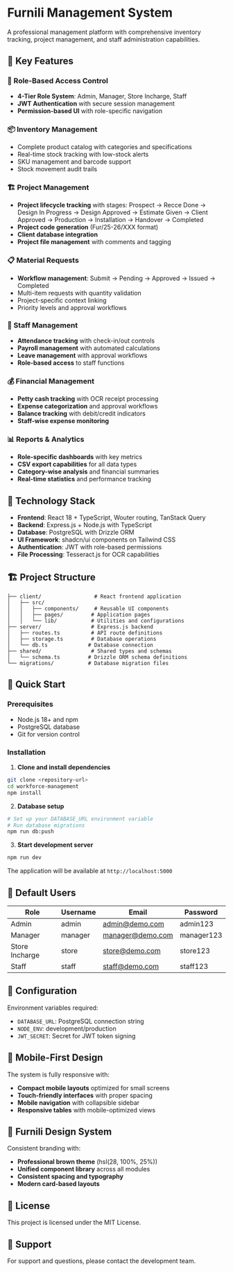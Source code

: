# Furnili Management System

A professional management platform with comprehensive inventory tracking, project management, and staff administration capabilities.

## 🌟 Key Features

### 🔐 Role-Based Access Control
- **4-Tier Role System**: Admin, Manager, Store Incharge, Staff
- **JWT Authentication** with secure session management
- **Permission-based UI** with role-specific navigation

### 📦 Inventory Management
- Complete product catalog with categories and specifications
- Real-time stock tracking with low-stock alerts
- SKU management and barcode support
- Stock movement audit trails

### 🏗️ Project Management
- **Project lifecycle tracking** with stages: Prospect → Recce Done → Design In Progress → Design Approved → Estimate Given → Client Approved → Production → Installation → Handover → Completed
- **Project code generation** (Fur/25-26/XXX format)
- **Client database integration**
- **Project file management** with comments and tagging

### 📋 Material Requests
- **Workflow management**: Submit → Pending → Approved → Issued → Completed
- Multi-item requests with quantity validation
- Project-specific context linking
- Priority levels and approval workflows

### 👥 Staff Management
- **Attendance tracking** with check-in/out controls
- **Payroll management** with automated calculations
- **Leave management** with approval workflows
- **Role-based access** to staff functions

### 💰 Financial Management
- **Petty cash tracking** with OCR receipt processing
- **Expense categorization** and approval workflows
- **Balance tracking** with debit/credit indicators
- **Staff-wise expense monitoring**

### 📊 Reports & Analytics
- **Role-specific dashboards** with key metrics
- **CSV export capabilities** for all data types
- **Category-wise analysis** and financial summaries
- **Real-time statistics** and performance tracking

## 🚀 Technology Stack

- **Frontend**: React 18 + TypeScript, Wouter routing, TanStack Query
- **Backend**: Express.js + Node.js with TypeScript
- **Database**: PostgreSQL with Drizzle ORM
- **UI Framework**: shadcn/ui components on Tailwind CSS
- **Authentication**: JWT with role-based permissions
- **File Processing**: Tesseract.js for OCR capabilities

## 🏗️ Project Structure

```
├── client/                 # React frontend application
│   ├── src/
│   │   ├── components/     # Reusable UI components
│   │   ├── pages/         # Application pages
│   │   └── lib/           # Utilities and configurations
├── server/                # Express.js backend
│   ├── routes.ts          # API route definitions
│   ├── storage.ts         # Database operations
│   └── db.ts             # Database connection
├── shared/                # Shared types and schemas
│   └── schema.ts         # Drizzle ORM schema definitions
└── migrations/           # Database migration files
```

## 🚀 Quick Start

### Prerequisites
- Node.js 18+ and npm
- PostgreSQL database
- Git for version control

### Installation

1. **Clone and install dependencies**
```bash
git clone <repository-url>
cd workforce-management
npm install
```

2. **Database setup**
```bash
# Set up your DATABASE_URL environment variable
# Run database migrations
npm run db:push
```

3. **Start development server**
```bash
npm run dev
```

The application will be available at `http://localhost:5000`

## 👥 Default Users

| Role | Username | Email | Password |
|------|----------|-------|----------|
| Admin | admin | admin@demo.com | admin123 |
| Manager | manager | manager@demo.com | manager123 |
| Store Incharge | store | store@demo.com | store123 |
| Staff | staff | staff@demo.com | staff123 |

## 🔧 Configuration

Environment variables required:
- `DATABASE_URL`: PostgreSQL connection string
- `NODE_ENV`: development/production
- `JWT_SECRET`: Secret for JWT token signing

## 📱 Mobile-First Design

The system is fully responsive with:
- **Compact mobile layouts** optimized for small screens
- **Touch-friendly interfaces** with proper spacing
- **Mobile navigation** with collapsible sidebar
- **Responsive tables** with mobile-optimized views

## 🏢 Furnili Design System

Consistent branding with:
- **Professional brown theme** (hsl(28, 100%, 25%))
- **Unified component library** across all modules
- **Consistent spacing and typography**
- **Modern card-based layouts**

## 📝 License

This project is licensed under the MIT License.

## 🤝 Support

For support and questions, please contact the development team.